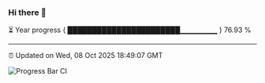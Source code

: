 ### Hi there 👋

⏳ Year progress { ███████████████████████▁▁▁▁▁▁▁ } 76.93 %

---

⏰ Updated on Wed, 08 Oct 2025 18:49:07 GMT

![Progress Bar CI](https://github.com/IshwaranRudhara/GIT-ACTION/workflows/Progress%20Bar%20CI/badge.svg)
